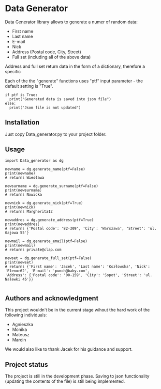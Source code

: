 # Data Generator

Data Generator library allows to generate a numer of random data:
- First name
- Last name
- E-mail
- Nick
- Address (Postal code, City, Street)
- Full set (including all of the above data)

Address and full set return data in the form of a dictionary, therefore a specific 

Each of the the "generate" functions uses "ptf" input parameter - the default setting is "True".

```
if ptf is True:
  print("Generated data is saved into json file")
else:
  print("Json file is not updated")
```

## Installation

Just copy Data_generator.py to your project folder.

## Usage

```
import Data_generator as dg

newname = dg.generate_name(ptf=False)
print(newname)
# returns Wiesława 

newsurname = dg.generate_surname(ptf=False)
print(newsurname)
# returns Nowicka

newnick = dg.generate_nick(ptf=True)
print(newnick)
# returns Margherita12

newaddres = dg.generate_address(ptf=True)
print(newaddres)
# returns {'Postal code': '82-309', 'City': 'Warszawa', 'Street': 'ul. Gajowa 55'}

newmail = dg.generate_email(ptf=False)
print(newmail)
# returns private@clap.com

newset = dg.generate_full_set(ptf=False)
print(newset)
# returns {'First name': 'Jacek', 'Last name': 'Kozłowska', 'Nick': 'Elenor62', 'E-mail': 'punch@baby.com', 
'Address': {'Postal code': '00-159', 'City': 'Sopot', 'Street': 'ul. Nalewki 45'}}


```

## Authors and acknowledgment
This project wouldn't be in the current stage wihout the hard work of the following individuals:
- Agnieszka
- Monika
- Mateusz
- Marcin

We would also like to thank Jacek for his guidance and support.

## Project status
The project is still in the development phase. Saving to json functionality (updating the contents of the file) is still being implemented.
